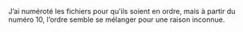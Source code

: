 J’ai numéroté les fichiers pour qu’ils soient en ordre, mais à partir du numéro 10, l’ordre semble se mélanger pour une raison inconnue.




 
